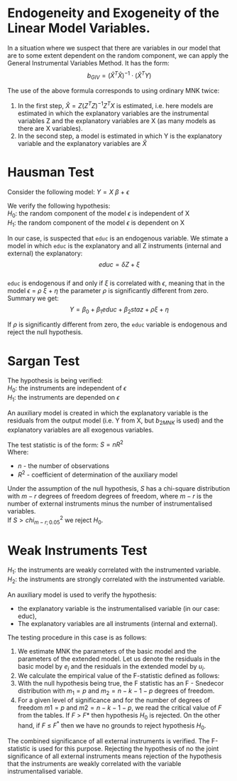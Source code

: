 # Endogeneity and Exogeneity of the Linear Model Variables.

In a situation where we suspect that there are variables in our model that are to some extent dependent on the random component, we can apply the General Instrumental Variables Method. It has the form:
$$b_{GIV} =  (\hat{X}^T \hat{X})^{-1} \cdot (\hat{X}^T Y)$$

The use of the above formula corresponds to using ordinary MNK twice:
1) In the first step, $\hat{X} = Z(Z^TZ)^{-1} Z^TX$ is estimated, i.e. here models are estimated in which the explanatory variables are the instrumental variables Z and the explanatory variables are X (as many models as there are X variables).
2) In the second step, a model is estimated in which Y is the explanatory variable and the explanatory variables are $\hat{X}$

# Hausman Test
Consider the following model: $Y = X$ $\beta$ + $\epsilon$ 

We verify the following hypothesis:  
$H_0$: the random component of the model $\epsilon$ is independent of X   
$H_1$: the random component of the model $\epsilon$ is dependent on X

In our case, is suspected that `educ` is an endogenous variable. We stimate a model in which `educ` is the explanatory and all Z instruments (internal and external) the explanatory: $$educ = \delta Z + \xi$$  
`educ` is endogenous if and only if $\xi$ is correlated with $\epsilon$, meaning that in the model $\epsilon$ = $\rho$ $\xi$ + $\eta$ the parameter $\rho$ is significantly different from zero.
Summary we get: $$Y = \beta_0 + \beta_1 educ + \beta_2 staz + \rho \xi + \eta $$

If $\rho$ is significantly different from zero, the `educ` variable is endogenous and reject the null hypothesis.

# Sargan Test
The hypothesis is being verified:  
$H_0$: the instruments are independent of $\epsilon$  
$H_1$: the instruments are depended on $\epsilon$  

An auxiliary model is created in which the explanatory variable is the residuals from the output model (i.e. Y from X, but $b_{2MNK}$ is used) and the explanatory variables are all exogenous variables.  

The test statistic is of the form: $S = nR^2$  
Where:
- $n$ - the number of observations
- $R^2$ - coefficient of determination of the auxiliary model

Under the assumption of the null hypothesis, $S$ has a chi-square distribution with $m-r$ degrees of freedom degrees of freedom, where $m-r$ is the number of external instruments minus the number of instrumentalised variables.  
If $S > chi^2_{m-r; 0.05}$ we reject $H_0$.

# Weak Instruments Test
$H_1$: the instruments are weakly correlated with the instrumented variable.  
$H_2$: the instruments are strongly correlated with the instrumented variable.  

An auxiliary model is used to verify the hypothesis:
- the explanatory variable is the instrumentalised variable (in our case: educ),
- The explanatory variables are all instruments (internal and external).

The testing procedure in this case is as follows:
1. We estimate MNK the parameters of the basic model and the parameters of the extended model. Let us denote the residuals in the basic model by $e_i$ and the residuals in the extended model by $u_i$.
2. We calculate the empirical value of the F-statistic defined as follows:
3. With the null hypothesis being true, the F statistic has an F - Snedecor distribution with $m_1 = p$ and $m_2 = n - k - 1 - p$ degrees of freedom.
4. For a given level of significance and for the number of degrees of freedom $m1 = p$ and $m2 = n - k - 1 - p$, we read the critical value of $F$ from the tables. If $F$ $>$ $F*$ then hypothesis $H_0$ is rejected. On the other hand, if $F$ $≤$ $F^*$ then we have no grounds to reject hypothesis $H_0$.


The combined significance of all external instruments is verified. The F-statistic is used for this purpose. Rejecting the hypothesis of no the joint significance of all external instruments means rejection of the hypothesis that the instruments are weakly correlated with the variable instrumentalised variable.
